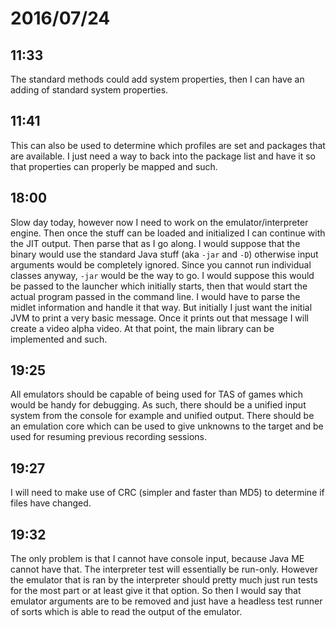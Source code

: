 # 2016/07/24

## 11:33

The standard methods could add system properties, then I can have an adding of
standard system properties.

## 11:41

This can also be used to determine which profiles are set and packages that
are available. I just need a way to back into the package list and have it so
that properties can properly be mapped and such.

## 18:00

Slow day today, however now I need to work on the emulator/interpreter engine.
Then once the stuff can be loaded and initialized I can continue with the JIT
output. Then parse that as I go along. I would suppose that the binary would
use the standard Java stuff (aka `-jar` and `-D`) otherwise input arguments
would be completely ignored. Since you cannot run individual classes anyway,
`-jar` would be the way to go. I would suppose this would be passed to the
launcher which initially starts, then that would start the actual program
passed in the command line. I would have to parse the midlet information and
handle it that way. But initially I just want the initial JVM to print a very
basic message. Once it prints out that message I will create a video alpha
video. At that point, the main library can be implemented and such.

## 19:25

All emulators should be capable of being used for TAS of games which would be
handy for debugging. As such, there should be a unified input system from
the console for example and unified output. There should be an emulation
core which can be used to give unknowns to the target and be used for resuming
previous recording sessions.

## 19:27

I will need to make use of CRC (simpler and faster than MD5) to determine if
files have changed.

## 19:32

The only problem is that I cannot have console input, because Java ME cannot
have that. The interpreter test will essentially be run-only. However the
emulator that is ran by the interpreter should pretty much just run tests for
the most part or at least give it that option. So then I would say that
emulator arguments are to be removed and just have a headless test runner of
sorts which is able to read the output of the emulator.

